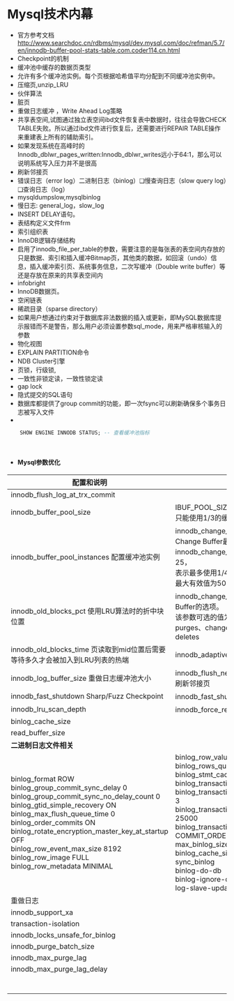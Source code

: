 # Mysql技术内幕

- 官方参考文档 http://www.searchdoc.cn/rdbms/mysql/dev.mysql.com/doc/refman/5.7/en/innodb-buffer-pool-stats-table.com.coder114.cn.html
- Checkpoint的机制
- 缓冲池中缓存的数据页类型
- 允许有多个缓冲池实例。每个页根据哈希值平均分配到不同缓冲池实例中。
- 压缩页,unzip_LRU 
- 伙伴算法
- 脏页
- 重做日志缓冲 ，Write Ahead Log策略
- 共享表空间,试图通过独立表空间ibd文件恢复表中数据时，往往会导致CHECK TABLE失败。所以通过ibd文件进行恢复后，还需要进行REPAIR TABLE操作来重建表上所有的辅助索引。
- 如果发现系统在高峰时的Innodb_dblwr_pages_written:Innodb_dblwr_writes远小于64∶1，那么可以说明系统写入压力并不是很高
- 刷新邻接页
- 错误日志（error log）二进制日志（binlog）❑慢查询日志（slow query log）❑查询日志（log）
- mysqldumpslow,mysqlbinlog
- 慢日志: general_log，slow_log
- INSERT DELAY语句。
- 表结构定义文件frm
- 索引组织表
- InnoDB逻辑存储结构
- 启用了innodb_file_per_table的参数，需要注意的是每张表的表空间内存放的只是数据、索引和插入缓冲Bitmap页，其他类的数据，如回滚（undo）信息，插入缓冲索引页、系统事务信息，二次写缓冲（Double write buffer）等还是存放在原来的共享表空间内
- infobright
- InnoDB数据页。
- 空闲链表
- 稀疏目录（sparse directory）
- 如果用户想通过约束对于数据库非法数据的插入或更新，即MySQL数据库提示报错而不是警告，那么用户必须设置参数sql_mode，用来严格审核输入的参数
- 物化视图
- EXPLAIN PARTITION命令
- NDB Cluster引擎
- 页锁，行级锁,
- 一致性非锁定读，一致性锁定读
- gap lock
- 隐式提交的SQL语句
- 数据库都提供了group commit的功能，即一次fsync可以刷新确保多个事务日志被写入文件
- 

```sql
	SHOW ENGINE INNODB STATUS; -- 查看缓冲池指标
	
	
```

- #### Mysql参数优化

| 配置和说明                                                   |                                                              |
| ------------------------------------------------------------ | ------------------------------------------------------------ |
| innodb_flush_log_at_trx_commit                               |                                                              |
| innodb_buffer_pool_size                                      | IBUF_POOL_SIZE_PER_MAX_SIZE=3，最大只能使用1/3的缓冲池内存   |
| innodb_buffer_pool_instances   配置缓冲池实例                | innodb_change_buffer_max_size控制Change Buffer最大使用内存的数量：innodb_change_buffer_max_size值默认为25，<br>表示最多使用1/4的缓冲池内存空间，该参数的最大有效值为50 |
| innodb_old_blocks_pct 使用LRU算法时的折中块位置              | innodb_change_buffering，用来开启各种Buffer的选项。<br>该参数可选的值为：inserts、deletes、purges、changes、all、none。inserts、deletes |
| innodb_old_blocks_time 页读取到mid位置后需要等待多久才会被加入到LRU列表的热端 | innodb_adaptive_hash_index  启用hash索引                     |
| innodb_log_buffer_size  重做日志缓冲池大小                   | innodb_flush_neighbors，用来控制是否启用刷新邻接页           |
| innodb_fast_shutdown Sharp/Fuzz Checkpoint                   | innodb_fast_shutdown 定义mysql关机模式                       |
| innodb_lru_scan_depth                                        | innodb_force_recovery mysql恢复模式                          |
| binlog_cache_size                                            |                                                              |
| read_buffer_size                                             |                                                              |
| **二进制日志文件相关**                                       |                                                              |
| binlog_format ROW<br/>binlog_group_commit_sync_delay 0<br/>binlog_group_commit_sync_no_delay_count 0<br/>binlog_gtid_simple_recovery ON<br/>binlog_max_flush_queue_time 0<br/>binlog_order_commits ON<br/>binlog_rotate_encryption_master_key_at_startup OFF<br/>binlog_row_event_max_size 8192<br/>binlog_row_image FULL<br/>binlog_row_metadata MINIMAL<br/> | binlog_row_value_options <br/>binlog_rows_query_log_events OFF<br/>binlog_stmt_cache_size 32768<br/>binlog_transaction_compression OFF<br/>binlog_transaction_compression_level_zstd 3<br/>binlog_transaction_dependency_history_size 25000<br/>binlog_transaction_dependency_tracking COMMIT_ORDER<br/>max_binlog_size<br/>binlog_cache_size<br/>sync_binlog<br/>binlog-do-db<br/>binlog-ignore-db<br/>log-slave-update |
| 重做日志                                                     |                                                              |
| innodb_support_xa                                            |                                                              |
| transaction-isolation                                        |                                                              |
| innodb_locks_unsafe_for_binlog                               |                                                              |
| innodb_purge_batch_size                                      |                                                              |
| innodb_max_purge_lag                                         |                                                              |
| innodb_max_purge_lag_delay                                   |                                                              |
|                                                              |                                                              |
|                                                              |                                                              |
|                                                              |                                                              |
|                                                              |                                                              |
|                                                              |                                                              |
|                                                              |                                                              |
|                                                              |                                                              |

